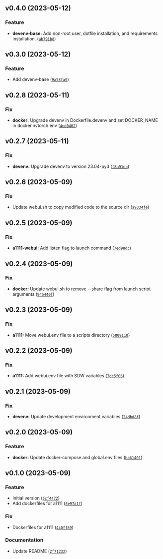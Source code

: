 <!--next-version-placeholder-->

## v0.4.0 (2023-05-12)
### Feature
* **devenv-base:** Add non-root user, dotfile installation, and requirements installation. ([`ab791bd`](https://github.com/entelecheia/dockerfiles/commit/ab791bd046b1f960e1c6e43b56f0ff0fcac1276b))

## v0.3.0 (2023-05-12)
### Feature
* Add devenv-base ([`9a58fa0`](https://github.com/entelecheia/dockerfiles/commit/9a58fa06a0d869455e7c47e87496850508e950f4))

## v0.2.8 (2023-05-11)
### Fix
* **docker:** Upgrade devenv in Dockerfile.devenv and set DOCKER_NAME in docker.nvtorch.env ([`4ed0402`](https://github.com/entelecheia/dockerfiles/commit/4ed040212aa880f6fa2ddbace754efd6e7eaed1e))

## v0.2.7 (2023-05-11)
### Fix
* **devenv:** Upgrade devenv to version 23.04-py3 ([`f8a91eb`](https://github.com/entelecheia/dockerfiles/commit/f8a91eb71f217623daea426ab35cc85aabcea22d))

## v0.2.6 (2023-05-09)
### Fix
* Update webui.sh to copy modified code to the source dir ([`a9334fe`](https://github.com/entelecheia/dockerfiles/commit/a9334fe9088f7f0058519ab26a266c1b9fffe0db))

## v0.2.5 (2023-05-09)
### Fix
* **a1111-webui:** Add listen flag to launch command ([`7ed98dc`](https://github.com/entelecheia/dockerfiles/commit/7ed98dc479b871acbd0f549368fe62087863b880))

## v0.2.4 (2023-05-09)
### Fix
* **docker:** Update webui.sh to remove --share flag from launch script arguments ([`945440f`](https://github.com/entelecheia/dockerfiles/commit/945440f8f6075ba345998ed4cdc43d1e1ecc6491))

## v0.2.3 (2023-05-09)
### Fix
* **a1111:** Move webui.env file to a scripts directory ([`5809110`](https://github.com/entelecheia/dockerfiles/commit/5809110bd3c8e87b4c2a0cb56e8ebc994cde1ece))

## v0.2.2 (2023-05-09)
### Fix
* **a1111:** Add webui.env file with SDW variables ([`7dc5f06`](https://github.com/entelecheia/dockerfiles/commit/7dc5f066fba30a7ef0bc38d0fe65fb5b2875d2e5))

## v0.2.1 (2023-05-09)
### Fix
* **devenv:** Update development environment variables ([`24dbd8f`](https://github.com/entelecheia/dockerfiles/commit/24dbd8f9cb906c7cd5d8198cc6e514c46e1154d4))

## v0.2.0 (2023-05-09)
### Feature
* **docker:** Update docker-compose and global.env files ([`ba61401`](https://github.com/entelecheia/dockerfiles/commit/ba614011dee066e4c5f5a5c582110ddaf37ccdce))

## v0.1.0 (2023-05-09)
### Feature
* Initial version ([`5cf4472`](https://github.com/entelecheia/dockerfiles/commit/5cf4472fd59c8feff5a7cd7bf5fa830a9f8e2f7a))
* Add dockerfiles for a1111 ([`8e97a1f`](https://github.com/entelecheia/dockerfiles/commit/8e97a1f38b3c9f239b167793e759b13e8261a9da))

### Fix
* Dockerfiles for a1111 ([`440ff89`](https://github.com/entelecheia/dockerfiles/commit/440ff893514edfae242e8fe0a9d8bbddff4494d4))

### Documentation
* Update README ([`2f71232`](https://github.com/entelecheia/dockerfiles/commit/2f71232b0b23537de09f2f499e4e576f8ac193ac))
